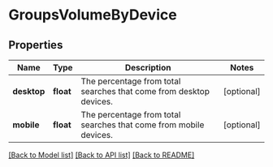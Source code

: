 # GroupsVolumeByDevice

## Properties
Name | Type | Description | Notes
------------ | ------------- | ------------- | -------------
**desktop** | **float** | The percentage from total searches that come from desktop devices. | [optional] 
**mobile** | **float** | The percentage from total searches that come from mobile devices. | [optional] 

[[Back to Model list]](../README.md#documentation-for-models) [[Back to API list]](../README.md#documentation-for-api-endpoints) [[Back to README]](../README.md)

